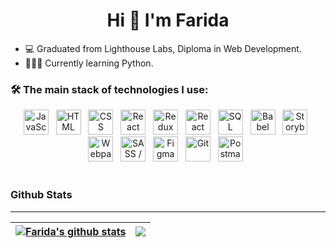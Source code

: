 <h1 align="center">Hi 👋 I'm Farida</h1>

- 💻  Graduated from Lighthouse Labs, Diploma in Web Development.
- 👩🏻‍💻  Currently learning Python.

### 🛠 The main stack of technologies I use:
<div align='center'>
    <img src='icons/Javascript.svg' title='JavaScript' alt='JavaScript' width='40'>&nbsp;&nbsp;
    <img src='icons/HTML.svg' title='HTML' alt='HTML' width='40'>&nbsp;&nbsp;
    <img src='icons/CSS.svg' title='CSS' alt='CSS' width='40'>&nbsp;&nbsp;
    <img src='icons/React.svg' title='React' alt='React' width='40'>&nbsp;&nbsp;
    <img src='icons/Redux.svg' title='Redux' alt='Redux' width='40'>&nbsp;&nbsp;
    <img src='icons/React Router.svg' title='React Router' alt='React Router' width='40'>&nbsp;&nbsp;
    <img src='icons/SQL.svg' title='SQL' alt='SQL' width='40'>&nbsp;&nbsp;
    <img src='icons/Babel.svg' title='Babel' alt='Babel' width='40'>&nbsp;&nbsp;
    <img src='icons/Storybook.svg' title='Storybook' alt='Storybook' width='40'>&nbsp;&nbsp;
    <img src='icons/Webpack.svg' title='Webpack' alt='Webpack' width='40'>&nbsp;&nbsp;
    <img src='icons/SASS.svg' title='SASS / SCSS' alt='SASS / SCSS' width='40'>&nbsp;&nbsp;
    <img src='icons/Figma.svg' title='Figma' alt='Figma' width='40'>&nbsp;&nbsp;
    <img src='icons/Git.svg' title='Git' alt='Git' width='40'>&nbsp;&nbsp;
    <img src='icons/Postman.svg' title='Postman' alt='Postman' width='40'>&nbsp;&nbsp;
</div>
<br />

### Github Stats

---
| <a href="https://github.com/faridamoussaeff/github-readme-stats"><img align="center" src="https://github-readme-stats.vercel.app/api?username=faridamoussaeff&show_icons=true&theme=light=true" alt="Farida's github stats" /></a> | <a href="https://github.com/faridamoussaeff/github-readme-stats"><img align="center" src="https://github-readme-stats.vercel.app/api/top-langs/?username=faridamoussaeff&layout=compact&langs_count=8&theme=light=true" /></a> |
| ---------------------------------------------------------------------------------------------------------------------------------------------------------------------------------------------------------------------------------------- | ------------------------------------------------------------------------------------------------------------------------------------------------------------------------------------------------------------------------------------ |

</h2>
